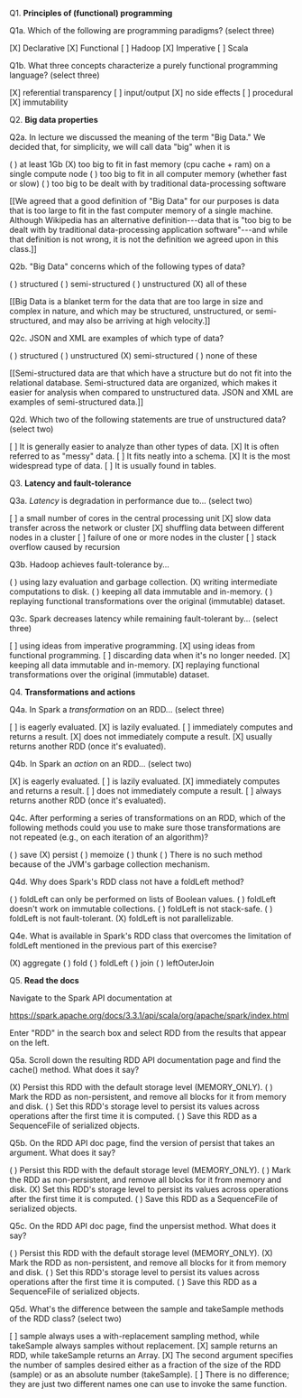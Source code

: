 
Q1. **Principles of (functional) programming**

Q1a. Which of the following are programming paradigms? (select three)

[X] Declarative
[X] Functional
[ ] Hadoop
[X] Imperative
[ ] Scala


Q1b. What three concepts characterize a purely functional programming language? (select three)

[X] referential transparency
[ ] input/output
[X] no side effects
[ ] procedural
[X] immutability

Q2. **Big data properties**

Q2a. In lecture we discussed the meaning of the term "Big Data." We decided that, for simplicity, we will call data "big" when it is

( ) at least 1Gb
(X) too big to fit in fast memory (cpu cache + ram) on a single compute node
( ) too big to fit in all computer memory (whether fast or slow)
( ) too big to be dealt with by traditional data-processing software

[[We agreed that a good definition of "Big Data" for our purposes is data that is too large to fit in the fast computer memory of a single machine.  Although Wikipedia has an alternative definition---data that is "too big to be dealt with by traditional data-processing application software"---and while that definition is not wrong, it is not the definition we agreed upon in this class.]]

Q2b. "Big Data" concerns which of the following types of data?

( ) structured
( ) semi-structured
( ) unstructured
(X) all of these

[[Big Data is a blanket term for the data that are too large in size and complex in nature, and which may be structured, unstructured, or semi-structured, and may also be arriving at high velocity.]]

Q2c. JSON and XML are examples of which type of data?

( ) structured
( ) unstructured
(X) semi-structured
( ) none of these

[[Semi-structured data are that which have a structure but do not fit into the relational database. Semi-structured data are organized, which makes it easier for analysis when compared to unstructured data. JSON and XML are examples of semi-structured data.]]

Q2d. Which two of the following statements are true of unstructured data? (select two)

[ ] It is generally easier to analyze than other types of data.
[X] It is often referred to as "messy" data.
[ ] It fits neatly into a schema.
[X] It is the most widespread type of data.
[ ] It is usually found in tables.


Q3. **Latency and fault-tolerance**

Q3a. *Latency* is degradation in performance due to...  (select two)

[ ] a small number of cores in the central processing unit
[X] slow data transfer across the network or cluster
[X] shuffling data between different nodes in a cluster
[ ] failure of one or more nodes in the cluster
[ ] stack overflow caused by recursion

Q3b. Hadoop achieves fault-tolerance by...

( ) using lazy evaluation and garbage collection.
(X) writing intermediate computations to disk.
( ) keeping all data immutable and in-memory.
( ) replaying functional transformations over the original (immutable) dataset.

Q3c. Spark decreases latency while remaining fault-tolerant by... (select three)

[ ] using ideas from imperative programming.
[X] using ideas from functional programming.
[ ] discarding data when it's no longer needed.
[X] keeping all data immutable and in-memory.
[X] replaying functional transformations over the original (immutable) dataset.

Q4. **Transformations and actions**

Q4a. In Spark a *transformation* on an RDD... (select three)

[ ] is eagerly evaluated.
[X] is lazily evaluated.
[ ] immediately computes and returns a result.
[X] does not immediately compute a result.
[X] usually returns another RDD (once it's evaluated).


Q4b. In Spark an *action* on an RDD... (select two)


[X] is eagerly evaluated.
[ ] is lazily evaluated.
[X] immediately computes and returns a result.
[ ] does not immediately compute a result.
[ ] always returns another RDD (once it's evaluated).



Q4c. After performing a series of transformations on an RDD, which of the following methods could you use to make sure those transformations are not repeated (e.g., on each iteration of an algorithm)?

( ) save
(X) persist
( ) memoize
( ) thunk
( ) There is no such method because of the JVM's garbage collection mechanism.



Q4d. Why does Spark's RDD class not have a foldLeft method?

( ) foldLeft can only be performed on lists of Boolean values.
( ) foldLeft doesn't work on immutable collections.
( ) foldLeft is not stack-safe.
( ) foldLeft is not fault-tolerant.
(X) foldLeft is not parallelizable.


Q4e. What is available in Spark's RDD class that overcomes the limitation of foldLeft mentioned in the previous part of this exercise?

(X) aggregate
( ) fold
( ) foldLeft
( ) join
( ) leftOuterJoin

Q5. **Read the docs**

Navigate to the Spark API documentation at

https://spark.apache.org/docs/3.3.1/api/scala/org/apache/spark/index.html

Enter "RDD" in the search box and select RDD from the results that appear on the left.

Q5a. Scroll down the resulting RDD API documentation page and find the cache() method.  What does it say?


(X) Persist this RDD with the default storage level (MEMORY\_ONLY).
( ) Mark the RDD as non-persistent, and remove all blocks for it from memory and disk.
( ) Set this RDD's storage level to persist its values across operations after the first time it is computed.
( ) Save this RDD as a SequenceFile of serialized objects.


Q5b. On the RDD API doc page, find the version of persist that takes an argument. What does it say?

( ) Persist this RDD with the default storage level (MEMORY\_ONLY).
( ) Mark the RDD as non-persistent, and remove all blocks for it from memory and disk.
(X) Set this RDD's storage level to persist its values across operations after the first time it is computed.
( ) Save this RDD as a SequenceFile of serialized objects.


Q5c. On the RDD API doc page, find the unpersist method.  What does it say?


( ) Persist this RDD with the default storage level (MEMORY\_ONLY).
(X) Mark the RDD as non-persistent, and remove all blocks for it from memory and disk.
( ) Set this RDD's storage level to persist its values across operations after the first time it is computed.
( ) Save this RDD as a SequenceFile of serialized objects.


Q5d.  What's the difference between the sample and takeSample methods of the RDD class? (select two)

[ ] sample always uses a with-replacement sampling method, while takeSample always samples without replacement.
[X] sample returns an RDD, while takeSample returns an Array.
[X] The second argument specifies the number of samples desired either as a fraction of the size of the RDD (sample) or as an absolute number (takeSample).
[ ] There is no difference; they are just two different names one can use to invoke the same function.


